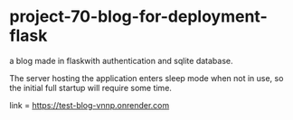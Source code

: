 # project-70-blog-for-deployment-flask
a blog made in flaskwith authentication and sqlite database.

The server hosting the application enters sleep mode when not in use, so the initial full startup will require some time.

link = https://test-blog-vnnp.onrender.com
